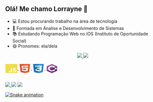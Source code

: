 ## Olá! Me chamo Lorrayne 🤗

- 💻 Estou procurando trabalho na área de tecnologia
- 🎩 Formada em Ánalise e Desenvolvimento de Sistemas
- 📚 Estudando Programação Web no IOS (Instituto de Oportunidade Social)
- 😄 Pronomes: ela/dela
<div align="center">
  <a href="https://github.com/Lorrayne-Araujo">
  <img height="150em" src="https://github-readme-stats.vercel.app/api?username=lorrayne-araujo&show_icons=true&theme=aura&include_all_commits=true&count_private=true"/>
  <img height="150em" src="https://github-readme-stats.vercel.app/api/top-langs/?username=lorrayne-araujo&layout=compact&langs_count=7&theme=aura"/>
</div>

<div style="display: inline_block"><br>
  <img align="center" alt="Lo-Js" height="30" width="40" src="https://raw.githubusercontent.com/devicons/devicon/master/icons/javascript/javascript-plain.svg">
  <img align="center" alt="Lo-HTML" height="30" width="40" src="https://raw.githubusercontent.com/devicons/devicon/master/icons/html5/html5-original.svg">
  <img align="center" alt="Lo-CSS" height="30" width="40" src="https://raw.githubusercontent.com/devicons/devicon/master/icons/css3/css3-original.svg">
  <img align="center" alt="Lo-Csharp" height="30" width="40" src="https://raw.githubusercontent.com/devicons/devicon/master/icons/csharp/csharp-original.svg">
</div>

##

<div>
  <a href = "mailto:lorraynearaujo925@gmail.com"><img src="https://img.shields.io/badge/-Gmail-%23333?style=for-the-badge&logo=gmail&logoColor=white" target="_blank">     </a>
  <a href="https://www.linkedin.com/in/lorrayne-araujo-77b66618a" target="_blank"><img src="https://img.shields.io/badge/-LinkedIn-%230077B5?style=for-the-badge&logo=linkedin&logoColor=white" target="_blank"></a>
  <a href="https://web.whatsapp.com/send?phone=5511957892720""><img src="https://img.shields.io/badge/WhatsApp-25D366?style=for-the-badge&logo=whatsapp&logoColor=white" target="_blank"</a>
  
  ![Snake animation](https://github.com/lorrayne-araujo/lorrayne-araujo/blob/output/github-contribution-grid-snake.svg)
</div>
